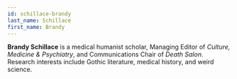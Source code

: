 ```yaml
---
id: schillace-brandy
last_name: Schillace
first_name: Brandy
---
```

**Brandy Schillace** is a medical humanist scholar, Managing Editor of _Culture, Medicine & Psychiatry_, and Communications Chair of _Death Salon_. Research interests include Gothic literature, medical history, and weird science.